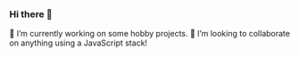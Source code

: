 ### Hi there 👋

🔭 I’m currently working on some hobby projects. 
👯 I’m looking to collaborate on anything using a JavaScript stack!
